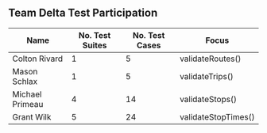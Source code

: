 ## Team Delta Test Participation
| Name            | No. Test Suites | No. Test Cases | Focus               |
|-----------------|-----------------|----------------|---------------------|
| Colton Rivard   | 1               | 5              | validateRoutes()    |
| Mason Schlax    | 1               | 5              | validateTrips()     |
| Michael Primeau | 4               | 14             | validateStops()     |
| Grant Wilk      | 5               | 24             | validateStopTimes() |
